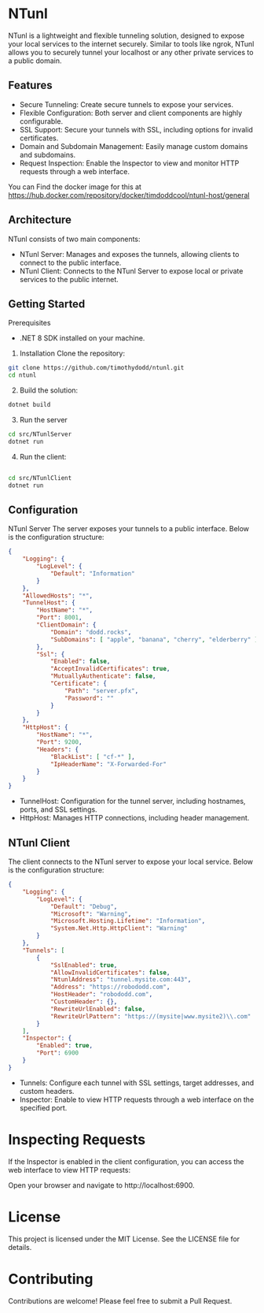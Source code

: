 
# NTunl
NTunl is a lightweight and flexible tunneling solution, designed to expose your local services to the internet securely. Similar to tools like ngrok, NTunl allows you to securely tunnel your localhost or any other private services to a public domain.

## Features
- Secure Tunneling: Create secure tunnels to expose your services.
- Flexible Configuration: Both server and client components are highly configurable.
- SSL Support: Secure your tunnels with SSL, including options for invalid certificates.
- Domain and Subdomain Management: Easily manage custom domains and subdomains.
- Request Inspection: Enable the Inspector to view and monitor HTTP requests through a web interface.

You can Find the docker image for this at
https://hub.docker.com/repository/docker/timdoddcool/ntunl-host/general

## Architecture
NTunl consists of two main components:

- NTunl Server: Manages and exposes the tunnels, allowing clients to connect to the public interface.
- NTunl Client: Connects to the NTunl Server to expose local or private services to the public internet.

## Getting Started
Prerequisites
- .NET 8 SDK installed on your machine.

1. Installation
Clone the repository:
``` bash
git clone https://github.com/timothydodd/ntunl.git
cd ntunl

```
2. Build the solution:
``` bash
dotnet build
```

3. Run the server

``` bash
cd src/NTunlServer
dotnet run
```

4. Run the client:

``` bash

cd src/NTunlClient
dotnet run

```


## Configuration
NTunl Server
The server exposes your tunnels to a public interface. Below is the configuration structure:
``` json
{
    "Logging": {
        "LogLevel": {
            "Default": "Information"
        }
    },
    "AllowedHosts": "*",
    "TunnelHost": {
        "HostName": "*",
        "Port": 8001,
        "ClientDomain": {
            "Domain": "dodd.rocks",
            "SubDomains": [ "apple", "banana", "cherry", "elderberry" ]
        },
        "Ssl": {
            "Enabled": false,
            "AcceptInvalidCertificates": true,
            "MutuallyAuthenticate": false,
            "Certificate": {
                "Path": "server.pfx",
                "Password": ""
            }
        }
    },
    "HttpHost": {
        "HostName": "*",
        "Port": 9200,
        "Headers": {
            "BlackList": [ "cf-*" ],
            "IpHeaderName": "X-Forwarded-For"
        }
    }
}
```
- TunnelHost: Configuration for the tunnel server, including hostnames, ports, and SSL settings.
- HttpHost: Manages HTTP connections, including header management.


## NTunl Client
The client connects to the NTunl server to expose your local service. Below is the configuration structure:

``` json
{
    "Logging": {
        "LogLevel": {
            "Default": "Debug",
            "Microsoft": "Warning",
            "Microsoft.Hosting.Lifetime": "Information",
            "System.Net.Http.HttpClient": "Warning"
        }
    },
    "Tunnels": [
        {
            "SslEnabled": true,
            "AllowInvalidCertificates": false,
            "NtunlAddress": "tunnel.mysite.com:443",
            "Address": "https://robododd.com",
            "HostHeader": "robododd.com",
            "CustomHeader": {},
            "RewriteUrlEnabled": false,
            "RewriteUrlPattern": "https://(mysite|www.mysite2)\\.com"
        }
    ],
    "Inspector": {
        "Enabled": true,
        "Port": 6900
    }
}
```
- Tunnels: Configure each tunnel with SSL settings, target addresses, and custom headers.
- Inspector: Enable to view HTTP requests through a web interface on the specified port.



# Inspecting Requests
If the Inspector is enabled in the client configuration, you can access the web interface to view HTTP requests:

Open your browser and navigate to http://localhost:6900.
# License
This project is licensed under the MIT License. See the LICENSE file for details.

# Contributing
Contributions are welcome! Please feel free to submit a Pull Request.

